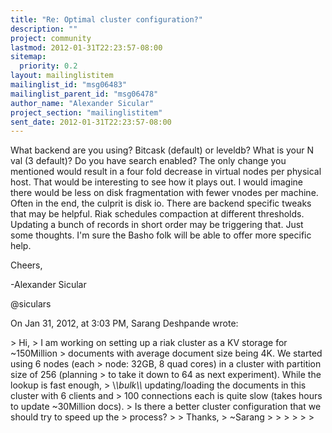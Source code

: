 ```yaml
---
title: "Re: Optimal cluster configuration?"
description: ""
project: community
lastmod: 2012-01-31T22:23:57-08:00
sitemap:
  priority: 0.2
layout: mailinglistitem
mailinglist_id: "msg06483"
mailinglist_parent_id: "msg06478"
author_name: "Alexander Sicular"
project_section: "mailinglistitem"
sent_date: 2012-01-31T22:23:57-08:00
---
```



What backend are you using? Bitcask (default) or leveldb? What is your N val (3 
default)? Do you have search enabled? The only change you mentioned would 
result in a four fold decrease in virtual nodes per physical host. That would 
be interesting to see how it plays out. I would imagine there would be less on 
disk fragmentation with fewer vnodes per machine. Often in the end, the culprit 
is disk io. There are backend specific tweaks that may be helpful. Riak 
schedules compaction at different thresholds. Updating a bunch of records in 
short order may be triggering that. Just some thoughts. I'm sure the Basho folk 
will be able to offer more specific help.

Cheers,

-Alexander Sicular

@siculars

On Jan 31, 2012, at 3:03 PM, Sarang Deshpande wrote:

&gt; Hi,
&gt; I am working on setting up a riak cluster as a KV storage for ~150Million 
&gt; documents with average document size being 4K. We started using 6 nodes (each 
&gt; node: 32GB, 8 quad cores) in a cluster with partition size of 256 (planning 
&gt; to take it down to 64 as next experiment). While the lookup is fast enough, 
&gt; \\*\\*bulk\\*\\* updating/loading the documents in this cluster with 6 clients and 
&gt; 100 connections each is quite slow (takes hours to update ~30Million docs). 
&gt; Is there a better cluster configuration that we should try to speed up the 
&gt; process?
&gt; 
&gt; Thanks,
&gt; ~Sarang
&gt; 
&gt; 
&gt; 
&gt; 
&gt; 
&gt; 

